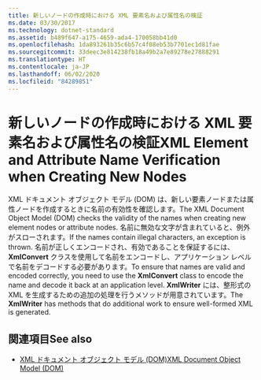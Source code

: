 ```yaml
---
title: 新しいノードの作成時における XML 要素名および属性名の検証
ms.date: 03/30/2017
ms.technology: dotnet-standard
ms.assetid: b489f647-a175-4659-ada4-170058bb41d0
ms.openlocfilehash: 1da893261b35c6b57c4f08eb53b7701ec1d81fae
ms.sourcegitcommit: 33deec3e814238fb18a49b2a7e89278e27888291
ms.translationtype: HT
ms.contentlocale: ja-JP
ms.lasthandoff: 06/02/2020
ms.locfileid: "84289851"
---
```

# <a name="xml-element-and-attribute-name-verification-when-creating-new-nodes"></a><span data-ttu-id="b2786-102">新しいノードの作成時における XML 要素名および属性名の検証</span><span class="sxs-lookup"><span data-stu-id="b2786-102">XML Element and Attribute Name Verification when Creating New Nodes</span></span>
<span data-ttu-id="b2786-103">XML ドキュメント オブジェクト モデル (DOM) は、新しい要素ノードまたは属性ノードを作成するときに名前の有効性を確認します。</span><span class="sxs-lookup"><span data-stu-id="b2786-103">The XML Document Object Model (DOM) checks the validity of the names when creating new element nodes or attribute nodes.</span></span> <span data-ttu-id="b2786-104">名前に無効な文字が含まれていると、例外がスローされます。</span><span class="sxs-lookup"><span data-stu-id="b2786-104">If the names contain illegal characters, an exception is thrown.</span></span> <span data-ttu-id="b2786-105">名前が正しくエンコードされ、有効であることを保証するには、**XmlConvert** クラスを使用して名前をエンコードし、アプリケーション レベルで名前をデコードする必要があります。</span><span class="sxs-lookup"><span data-stu-id="b2786-105">To ensure that names are valid and encoded correctly, you need to use the **XmlConvert** class to encode the name and decode it back at an application level.</span></span> <span data-ttu-id="b2786-106">**XmlWriter** には、整形式の XML を生成するための追加の処理を行うメソッドが用意されています。</span><span class="sxs-lookup"><span data-stu-id="b2786-106">The **XmlWriter** has methods that do additional work to ensure well-formed XML is generated.</span></span>  
  
## <a name="see-also"></a><span data-ttu-id="b2786-107">関連項目</span><span class="sxs-lookup"><span data-stu-id="b2786-107">See also</span></span>

- [<span data-ttu-id="b2786-108">XML ドキュメント オブジェクト モデル (DOM)</span><span class="sxs-lookup"><span data-stu-id="b2786-108">XML Document Object Model (DOM)</span></span>](xml-document-object-model-dom.md)
